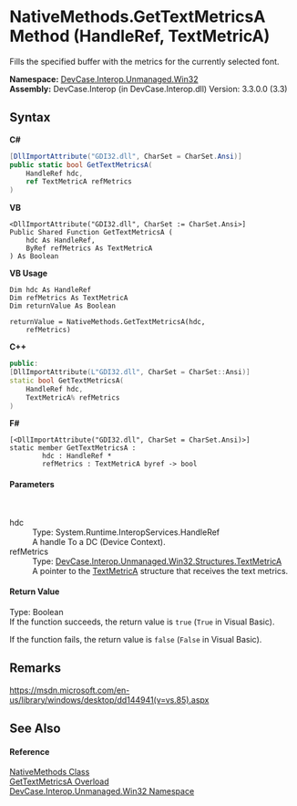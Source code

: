 # NativeMethods.GetTextMetricsA Method (HandleRef, TextMetricA)
 

Fills the specified buffer with the metrics for the currently selected font.

**Namespace:**&nbsp;<a href="N_DevCase_Interop_Unmanaged_Win32">DevCase.Interop.Unmanaged.Win32</a><br />**Assembly:**&nbsp;DevCase.Interop (in DevCase.Interop.dll) Version: 3.3.0.0 (3.3)

## Syntax

**C#**<br />
``` C#
[DllImportAttribute("GDI32.dll", CharSet = CharSet.Ansi)]
public static bool GetTextMetricsA(
	HandleRef hdc,
	ref TextMetricA refMetrics
)
```

**VB**<br />
``` VB
<DllImportAttribute("GDI32.dll", CharSet := CharSet.Ansi>]
Public Shared Function GetTextMetricsA ( 
	hdc As HandleRef,
	ByRef refMetrics As TextMetricA
) As Boolean
```

**VB Usage**<br />
``` VB Usage
Dim hdc As HandleRef
Dim refMetrics As TextMetricA
Dim returnValue As Boolean

returnValue = NativeMethods.GetTextMetricsA(hdc, 
	refMetrics)
```

**C++**<br />
``` C++
public:
[DllImportAttribute(L"GDI32.dll", CharSet = CharSet::Ansi)]
static bool GetTextMetricsA(
	HandleRef hdc, 
	TextMetricA% refMetrics
)
```

**F#**<br />
``` F#
[<DllImportAttribute("GDI32.dll", CharSet = CharSet.Ansi)>]
static member GetTextMetricsA : 
        hdc : HandleRef * 
        refMetrics : TextMetricA byref -> bool 

```


#### Parameters
&nbsp;<dl><dt>hdc</dt><dd>Type: System.Runtime.InteropServices.HandleRef<br />A handle To a DC (Device Context).</dd><dt>refMetrics</dt><dd>Type: <a href="T_DevCase_Interop_Unmanaged_Win32_Structures_TextMetricA">DevCase.Interop.Unmanaged.Win32.Structures.TextMetricA</a><br />A pointer to the <a href="T_DevCase_Interop_Unmanaged_Win32_Structures_TextMetricA">TextMetricA</a> structure that receives the text metrics.</dd></dl>

#### Return Value
Type: Boolean<br />If the function succeeds, the return value is `true` (`True` in Visual Basic). 

 If the function fails, the return value is `false` (`False` in Visual Basic).

## Remarks
<a href="https://msdn.microsoft.com/en-us/library/windows/desktop/dd144941(v=vs.85).aspx" target="_blank">https://msdn.microsoft.com/en-us/library/windows/desktop/dd144941(v=vs.85).aspx</a>

## See Also


#### Reference
<a href="T_DevCase_Interop_Unmanaged_Win32_NativeMethods">NativeMethods Class</a><br /><a href="Overload_DevCase_Interop_Unmanaged_Win32_NativeMethods_GetTextMetricsA">GetTextMetricsA Overload</a><br /><a href="N_DevCase_Interop_Unmanaged_Win32">DevCase.Interop.Unmanaged.Win32 Namespace</a><br />
